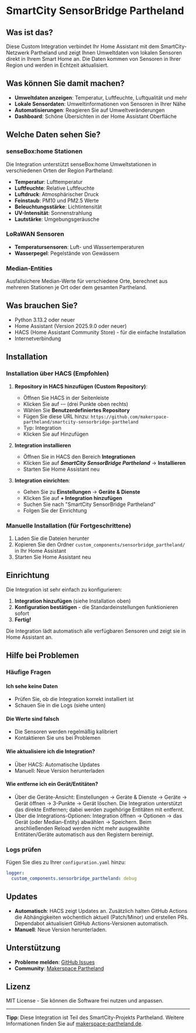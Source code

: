 # SmartCity SensorBridge Partheland

## Was ist das?

Diese Custom Integration verbindet Ihr Home Assistant mit dem SmartCity-Netzwerk Partheland und zeigt Ihnen Umweltdaten von lokalen Sensoren direkt in Ihrem Smart Home an. Die Daten kommen von Sensoren in Ihrer Region und werden in Echtzeit aktualisiert.

## Was können Sie damit machen?

- **Umweltdaten anzeigen**: Temperatur, Luftfeuchte, Luftqualität und mehr
- **Lokale Sensordaten**: Umweltinformationen von Sensoren in Ihrer Nähe
- **Automatisierungen**: Reagieren Sie auf Umweltveränderungen
- **Dashboard**: Schöne Übersichten in der Home Assistant Oberfläche

## Welche Daten sehen Sie?

### senseBox:home Stationen

Die Integration unterstützt senseBox:home Umweltstationen in verschiedenen Orten der Region Partheland:

- **Temperatur**: Lufttemperatur
- **Luftfeuchte**: Relative Luftfeuchte
- **Luftdruck**: Atmosphärischer Druck
- **Feinstaub**: PM10 und PM2.5 Werte
- **Beleuchtungsstärke**: Lichtintensität
- **UV-Intensität**: Sonnenstrahlung
- **Lautstärke**: Umgebungsgeräusche

### LoRaWAN Sensoren

- **Temperatursensoren**: Luft- und Wassertemperaturen
- **Wasserpegel**: Pegelstände von Gewässern

### Median-Entities

Ausfallsichere Median-Werte für verschiedene Orte, berechnet aus mehreren Stationen je Ort oder dem gesamten Partheland.

## Was brauchen Sie?

- Python 3.13.2 oder neuer
- Home Assistant (Version 2025.9.0 oder neuer)
- HACS (Home Assistant Community Store) - für die einfache Installation
- Internetverbindung

## Installation

### Installation über HACS (Empfohlen)

1. **Repository in HACS hinzufügen (Custom Repository)**:
   - Öffnen Sie HACS in der Seitenleiste
   - Klicken Sie auf **⋯** (drei Punkte oben rechts)
   - Wählen Sie **Benutzerdefiniertes Repository**
   - Fügen Sie diese URL hinzu: `https://github.com/makerspace-partheland/smartcity-sensorbridge-partheland`
   - Typ: Integration
   - Klicken Sie auf Hinzufügen

2. **Integration installieren**
   - Öffnen Sie in HACS den Bereich **Integrationen**
   - Klicken Sie auf ***SmartCity SensorBridge Partheland*** → **Installieren**
   - Starten Sie Home Assistant neu

3. **Integration einrichten**:
   - Gehen Sie zu **Einstellungen** → **Geräte & Dienste**
   - Klicken Sie auf **+ Integration hinzufügen**
   - Suchen Sie nach "SmartCity SensorBridge Partheland"
   - Folgen Sie der Einrichtung

### Manuelle Installation (für Fortgeschrittene)

1. Laden Sie die Dateien herunter
2. Kopieren Sie den Ordner `custom_components/sensorbridge_partheland/` in Ihr Home Assistant
3. Starten Sie Home Assistant neu

## Einrichtung

Die Integration ist sehr einfach zu konfigurieren:

1. **Integration hinzufügen** (siehe Installation oben)
2. **Konfiguration bestätigen** - die Standardeinstellungen funktionieren sofort
3. **Fertig!**

Die Integration lädt automatisch alle verfügbaren Sensoren und zeigt sie in Home Assistant an.

## Hilfe bei Problemen

### Häufige Fragen

#### Ich sehe keine Daten

- Prüfen Sie, ob die Integration korrekt installiert ist
- Schauen Sie in die Logs (siehe unten)

#### Die Werte sind falsch

- Die Sensoren werden regelmäßig kalibriert
- Kontaktieren Sie uns bei Problemen

#### Wie aktualisiere ich die Integration?

- Über HACS: Automatische Updates
- Manuell: Neue Version herunterladen

#### Wie entferne ich ein Gerät/Entitäten?

- Über die Geräte-Ansicht: Einstellungen → Geräte & Dienste → Geräte → Gerät öffnen → 3-Punkte → Gerät löschen. Die Integration unterstützt das direkte Entfernen; dabei werden zugehörige Entitäten mit entfernt.
- Über die Integrations-Optionen: Integration öffnen → Optionen → das Gerät (oder Median-Entity) abwählen → Speichern. Beim anschließenden Reload werden nicht mehr ausgewählte Entitäten/Geräte automatisch aus den Registern bereinigt.

### Logs prüfen

Fügen Sie dies zu Ihrer `configuration.yaml` hinzu:

```yaml
logger:
  custom_components.sensorbridge_partheland: debug
```

## Updates

- **Automatisch**: HACS zeigt Updates an. Zusätzlich halten GitHub Actions die Abhängigkeiten wöchentlich aktuell (Patch/Minor) und erstellen PRs. Dependabot aktualisiert GitHub Actions-Versionen automatisch.
- **Manuell**: Neue Version herunterladen.

## Unterstützung

- **Probleme melden**: [GitHub Issues](https://github.com/makerspace-partheland/smartcity-sensorbridge-partheland/issues)
- **Community**: [Makerspace Partheland](https://makerspace-partheland.de)

## Lizenz

MIT License - Sie können die Software frei nutzen und anpassen.

---

**Tipp**: Diese Integration ist Teil des SmartCity-Projekts Partheland. Weitere Informationen finden Sie auf [makerspace-partheland.de](https://makerspace-partheland.de).
